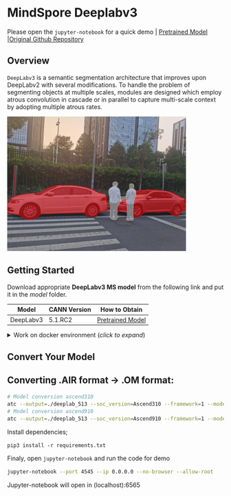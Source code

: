 # MindSpore Deeplabv3

Please open the `jupyter-notebook` for a quick demo | [Pretrained Model](https://obs-9be7.obs.cn-east-2.myhuaweicloud.com/003_Atc_Models/AE/ATC%20Model/deeplabv3/deeplabv3_origin.air) |[Original Github Repository](https://github.com/open-mmlab/mmsegmentation)



## Overview

`DeepLabv3` is a semantic segmentation architecture that improves upon DeepLabv2 with several modifications. To handle the problem of segmenting objects at multiple scales, modules are designed which employ atrous convolution in cascade or in parallel to capture multi-scale context by adopting multiple atrous rates. 


<img alt="teaser" src="./out/test.jpg" width=416>


## Getting Started

Download appropriate **DeepLabv3 MS model** from the following link and put it in the _model_ folder. 

| **Model** | **CANN Version** | **How to Obtain** |
|---|---|---|
| DeepLabv3 | 5.1.RC2 | [Pretrained Model](https://obs-9be7.obs.cn-east-2.myhuaweicloud.com/003_Atc_Models/AE/ATC%20Model/deeplabv3/deeplabv3_origin.air) |


<details> <summary> Work on docker environment (<i>click to expand</i>)</summary>

Start your docker environment.

```bash
sudo docker run -it -u root --rm --name mindspore_deeplabv3_infer -p 6565:4545 \
--device=/dev/davinci0 \
--device=/dev/davinci_manager \
--device=/dev/devmm_svm \
--device=/dev/hisi_hdc \
-v /usr/local/dcmi:/usr/local/dcmi \
-v /PATH/pyacl_samples:/workspace/pyacl_samples \
-v /usr/local/bin/npu-smi:/usr/local/bin/npu-smi \
-v /usr/local/Ascend/driver:/usr/local/Ascend/driver \
ascendhub.huawei.com/public-ascendhub/infer-modelzoo:22.0.RC2 /bin/bash
```
```bash
pip3 install --upgrade pip
pip3 install attrs numpy decorator sympy cffi pyyaml pathlib2 psutil protobuf scipy requests absl-py jupyter jupyterlab sympy
```
    
```bash
apt-get update && apt-get install -y --no-install-recommends \
        gcc \
        g++ \
        make \
        cmake \
        zlib1g \
        zlib1g-dev \
        openssl \
        libsqlite3-dev \
        libssl-dev \
        libffi-dev \
        unzip \
        pciutils \
        net-tools \
        libblas-dev \
        gfortran \
        libblas3 \
        libopenblas-dev \
        libbz2-dev \
        build-essential \
        git \
        && \
    apt-get clean && \
    rm -rf /var/lib/apt/lists/*
```
</details>


## Convert Your Model

## Converting .AIR format -> .OM format:
```bash
# Model conversion ascend310
atc --output=./deeplab_513 --soc_version=Ascend310 --framework=1 --model=./deeplabv3_origin.air
# Model conversion ascend910
atc --output=./deeplab_513 --soc_version=Ascend910 --framework=1 --model=./deeplabv3_origin.air
```


Install dependencies;
```
pip3 install -r requirements.txt
```

Finaly, open `jupyter-notebook` and run the code for demo

```bash
jupyter-notebook --port 4545 --ip 0.0.0.0 --no-browser --allow-root
```

Jupyter-notebook will open in (localhost):6565